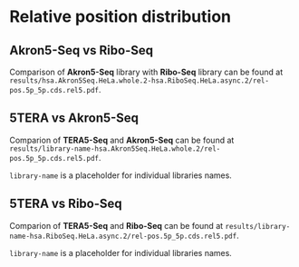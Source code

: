 # Relative position distribution
## Akron5-Seq vs Ribo-Seq
Comparison of **Akron5-Seq** library with **Ribo-Seq** library can be found at `results/hsa.Akron5Seq.HeLa.whole.2-hsa.RiboSeq.HeLa.async.2/rel-pos.5p_5p.cds.rel5.pdf`.

## 5TERA vs Akron5-Seq
Comparion of **TERA5-Seq** and **Akron5-Seq** can be found at `results/library-name-hsa.Akron5Seq.HeLa.whole.2/rel-pos.5p_5p.cds.rel5.pdf`.

`library-name` is a placeholder for individual libraries names. 

## 5TERA vs Ribo-Seq
Comparion of **TERA5-Seq** and **Ribo-Seq** can be found at `results/library-name-hsa.RiboSeq.HeLa.async.2/rel-pos.5p_5p.cds.rel5.pdf`.

`library-name` is a placeholder for individual libraries names. 
